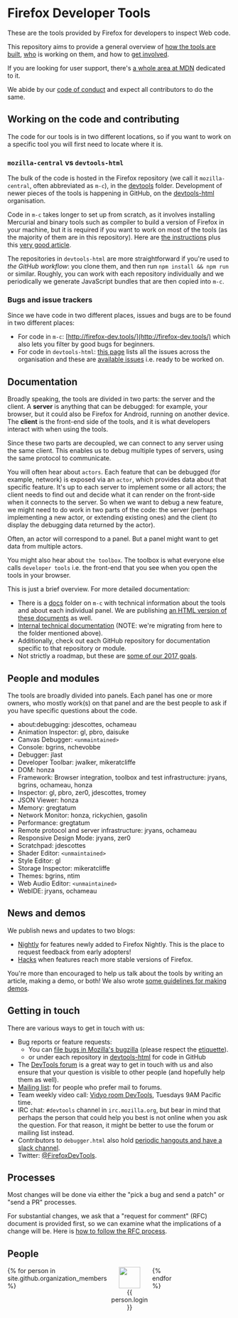 # Firefox Developer Tools

These are the tools provided by Firefox for developers to inspect Web code.

This repository aims to provide a general overview of [how the tools are built](#working-on-the-code-and-contributing), [who](#people-and-modules) is working on them, and how to [get involved](#getting-in-touch).

If you are looking for user support, there's [a whole area at MDN](https://developer.mozilla.org/en-US/docs/Tools) dedicated to it.

We abide by our [code of conduct](https://dxr.mozilla.org/mozilla-central/source/devtools/CODE_OF_CONDUCT.md) and expect all contributors to do the same.

## Working on the code and contributing

The code for our tools is in two different locations, so if you want to work on a specific tool you will first need to locate where it is.

### `mozilla-central` vs `devtools-html`

The bulk of the code is hosted in the Firefox repository (we call it `mozilla-central`, often abbreviated as `m-c`), in the [devtools](https://dxr.mozilla.org/mozilla-central/source/devtools) folder. Development of newer pieces of the tools is happening in GitHub, on the [devtools-html](https://github.com/devtools-html/) organisation.

Code in `m-c` takes longer to set up from scratch, as it involves installing Mercurial and binary tools such as compiler to build a version of Firefox in your machine, but it is required if you want to work on most of the tools (as the majority of them are in this repository). Here are [the instructions](https://wiki.mozilla.org/DevTools/Hacking) plus this [very good article](https://eduardoboucas.com/blog/2017/02/09/contributing-firefox-devtools.html).

The repositories in `devtools-html` are more straightforward if you're used to *the GitHub workflow*: you clone them, and then run `npm install && npm run` or similar. Roughly, you can work with each repository individually and we periodically we generate JavaScript bundles that are then copied into `m-c`.

### Bugs and issue trackers

Since we have code in two different places, issues and bugs are to be found in two different places:

* For code in `m-c`: [http://firefox-dev.tools/](http://firefox-dev.tools/) which also lets you filter by good bugs for beginners.
* For code in `devtools-html`: [this page](https://github.com/search?l=&q=org%3Adevtools-html+state%3Aopen&type=Issues) lists all the issues across the organisation and these are [available issues](https://github.com/search?l=&q=org%3Adevtools-html+state%3Aopen+label%3Aavailable&type=Issues) i.e. ready to be worked on.

## Documentation

Broadly speaking, the tools are divided in two parts: the server and the client. A **server** is anything that can be debugged: for example, your browser, but it could also be Firefox for Android, running on another device. The **client** is the front-end side of the tools, and it is what developers interact with when using the tools.

Since these two parts are decoupled, we can connect to any server using the same client. This enables us to debug multiple types of servers, using the same protocol to communicate.

You will often hear about `actors`. Each feature that can be debugged (for example, network) is exposed via an `actor`, which provides data about that specific feature. It's up to each server to implement some or all actors; the client needs to find out and decide what it can render on the front-side when it connects to the server. So when we want to debug a new feature, we might need to do work in two parts of the code: the server (perhaps implementing a new actor, or extending existing ones) and the client (to display the debugging data returned by the actor).

Often, an actor will correspond to a panel. But a panel might want to get data from multiple actors.

You might also hear about `the toolbox`. The toolbox is what everyone else calls `developer tools` i.e. the front-end that you see when you open the tools in your browser.

This is just a brief overview. For more detailed documentation:

* There is a [docs](https://dxr.mozilla.org/mozilla-central/source/devtools/docs) folder on `m-c` with technical information about the tools and about each individual panel. We are publishing [an HTML version of these documents](http://firefox-dev.tools/docs/) as well.
* [Internal technical documentation](https://wiki.mozilla.org/DevTools#Internal_Technical_Documentation) (NOTE: we're migrating from here to the folder mentioned above).
* Additionally, check out each GitHub repository for documentation specific to that repository or module.
* Not strictly a roadmap, but these are [some of our 2017 goals](https://groups.google.com/forum/#!topic/mozilla.dev.developer-tools/e-WTOb1U8Sc).

## People and modules

The tools are broadly divided into panels. Each panel has one or more owners, who mostly work(s) on that panel and are the best people to ask if you have specific questions about the code.

* about:debugging: jdescottes, ochameau
* Animation Inspector: gl, pbro, daisuke
* Canvas Debugger: `<unmaintained>`
* Console: bgrins, nchevobbe
* Debugger: jlast
* Developer Toolbar: jwalker, mikeratcliffe
* DOM: honza
* Framework: Browser integration, toolbox and test infrastructure: jryans, bgrins, ochameau, honza
* Inspector: gl, pbro, zer0, jdescottes, tromey
* JSON Viewer: honza
* Memory: gregtatum
* Network Monitor: honza, rickychien, gasolin
* Performance: gregtatum
* Remote protocol and server infrastructure: jryans, ochameau
* Responsive Design Mode: jryans, zer0
* Scratchpad: jdescottes
* Shader Editor: `<unmaintained>`
* Style Editor: gl
* Storage Inspector: mikeratcliffe
* Themes: bgrins, ntim
* Web Audio Editor: `<unmaintained>`
* WebIDE: jryans, ochameau

## News and demos

We publish news and updates to two blogs:

* [Nightly](https://blog.nightly.mozilla.org/tag/devtools/) for features newly added to Firefox Nightly. This is the place to request feedback from early adopters!
* [Hacks](https://hacks.mozilla.org/category/developer-tools/) when features reach more stable versions of Firefox.

You're more than encouraged to help us talk about the tools by writing an article, making a demo, or both! We also wrote [some guidelines for making demos](https://github.com/devtools-html/devtools-demos).

## Getting in touch

There are various ways to get in touch with us:

* Bug reports or feature requests:
  * You can [file bugs in Mozilla's bugzilla](https://bugzilla.mozilla.org/enter_bug.cgi?product=Firefox&component=Developer%20Tools) (please respect the [etiquette](https://bugzilla.mozilla.org/page.cgi?id=etiquette.html)).
  * or under each repository in [devtools-html](https://github.com/devtools-html) for code in GitHub
* The [DevTools forum](https://discourse.mozilla-community.org/c/devtools) is a great way to get in touch with us and also ensure that your question is visible to other people (and hopefully help them as well).
* [Mailing list](https://groups.google.com/forum/#!forum/mozilla.dev.developer-tools): for people who prefer mail to forums.
* Team weekly video call: [Vidyo room DevTools](https://v.mozilla.com/flex.html?roomdirect.html&key=n9vJUD3L1vRMHKQC5OCNRT3UBjw), Tuesdays 9AM Pacific time.
* IRC chat: `#devtools` channel in `irc.mozilla.org`, but bear in mind that perhaps the person that could help you best is not online when you ask the question. For that reason, it might be better to use the forum or mailing list instead.
* Contributors to `debugger.html` also hold [periodic hangouts and have a slack channel](https://github.com/devtools-html/debugger.html#discussion).
* Twitter: [@FirefoxDevTools](https://twitter.com/FirefoxDevTools).

## Processes

Most changes will be done via either the "pick a bug and send a patch" or "send a PR" processes.

For substantial changes, we ask that a "request for comment" (RFC) document is provided first, so we can examine what the implications of a change will be. Here is [how to follow the RFC process](https://github.com/devtools-html/rfcs/).

## People

<style>
  .people-grid {
    display: grid;
    grid-template-columns: repeat(8, 1fr);
    grid-gap: 10px;
    grid-auto-rows: minmax(100px, auto);
  }
</style>

<div class="people-grid">
{% for person in site.github.organization_members %}
  <a style="display:block;text-align:center;" src="{{ person.html_url }}">
  <img style="width:48px;max-height:48px;" src="{{ person.avatar_url }}"/>
  <div>{{ person.login }}</div>
  </a>
{% endfor %}
</div>
